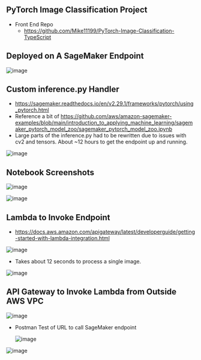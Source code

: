 ## PyTorch Image Classification Project

- Front End Repo
  - https://github.com/Mike11199/PyTorch-Image-Classification-TypeScript 

## Deployed on A SageMaker Endpoint

![image](https://github.com/Mike11199/PyTorch-Image-Classification/assets/91037796/5e9fdef7-d082-45bd-b672-3dc7e8e4d415)

## Custom inference.py Handler

- https://sagemaker.readthedocs.io/en/v2.29.1/frameworks/pytorch/using_pytorch.html
- Reference a bit of https://github.com/aws/amazon-sagemaker-examples/blob/main/introduction_to_applying_machine_learning/sagemaker_pytorch_model_zoo/sagemaker_pytorch_model_zoo.ipynb
- Large parts of the inference.py had to be rewritten due to issues with cv2 and tensors.  About ~12 hours to get the endpoint up and running.

![image](https://github.com/Mike11199/PyTorch-Image-Classification/assets/91037796/52ac1269-ccb2-4964-9514-7b6208b78d03)

## Notebook Screenshots

![image](https://github.com/Mike11199/PyTorch-Image-Classification/assets/91037796/00f269c1-d941-4cdc-b6a0-948e29ad63f4)

![image](https://github.com/Mike11199/PyTorch-Image-Classification/assets/91037796/d9369c98-e610-4d0b-903a-cde9d1dde618)


## Lambda to Invoke Endpoint

- https://docs.aws.amazon.com/apigateway/latest/developerguide/getting-started-with-lambda-integration.html 

![image](https://github.com/Mike11199/PyTorch-Image-Classification/assets/91037796/0cdd70d7-822c-487b-971d-b49af0cc57d2)

- Takes about 12 seconds to process a single image.

![image](https://github.com/Mike11199/PyTorch-Image-Classification/assets/91037796/9a990e9d-7226-42ba-8b97-ae14b21c1765)

## API Gateway to Invoke Lambda from Outside AWS VPC

![image](https://github.com/Mike11199/PyTorch-Image-Classification/assets/91037796/e7f81d05-7cb5-4b5d-9f85-e12f74bc1ecb)

- Postman Test of URL to call SageMaker endpoint

  ![image](https://github.com/Mike11199/PyTorch-Image-Classification/assets/91037796/1a9f4619-7510-4c7d-be93-cce894dc63b1)

![image](https://github.com/Mike11199/PyTorch-Image-Classification/assets/91037796/a66fa906-04f4-45db-8bd2-74c55ecceb6e)






